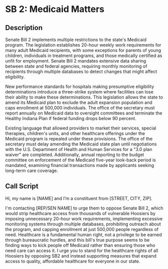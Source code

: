 # SB 2: Medicaid Matters

## Description
Senate Bill 2 implements multiple restrictions to the state's Medicaid program. The legislation establishes 20-hour weekly work requirements for many adult Medicaid recipients, with some exceptions for parents of young children, individuals in treatment programs, and those medically certified as unfit for employment. Senate Bill 2 mandates extensive data sharing between state and federal agencies, requiring monthly monitoring of recipients through multiple databases to detect changes that might affect eligibility.

New performance standards for hospitals making presumptive eligibility determinations introduce a three-strike system where facilities can lose their ability to make these determinations. This legislation allows the state to amend its Medicaid plan to exclude the adult expansion population and caps enrollment at 500,000 individuals. The office of the secretary must report annually on Medicaid data to oversight committees and terminate the Healthy Indiana Plan if federal funding drops below 90 percent.

Existing language that allowed providers to market their services, special therapies, children's units, and other healthcare offerings under the Medicaid program is repealed under these provisions. The office of the secretary must delay amending the Medicaid state plan until negotiations with the U.S. Department of Health and Human Services for a "3.0 plan waiver" are completed. Additionally, annual reporting to the budget committee on enforcement of the Medicaid five-year look-back period is mandated, examining financial transactions made by applicants seeking long-term care coverage.

## Call Script
Hi, my name is [NAME] and I’m a constituent from [STREET, CITY, ZIP].

I'm contacting [REP/SEN NAME] to urge them to oppose Senate Bill 2, which would strip healthcare access from thousands of vulnerable Hoosiers by imposing unnecessary 20-hour work requirements, implementing excessive monitoring systems through multiple databases, prohibiting outreach about the program, and capping enrollment at just 500,000 people regardless of need. Healthcare is a fundamental human right, not a privilege to be earned through bureaucratic hurdles, and this bill's true purpose seems to be finding ways to kick people off Medicaid rather than ensuring those who need care can access it. I urge you to stand for the healthcare rights of all Hoosiers by opposing SB2 and instead supporting measures that expand access to quality, affordable healthcare for everyone in our state.
